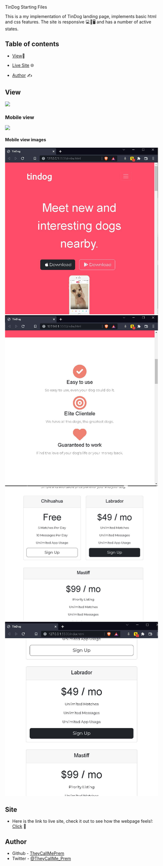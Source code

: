 TinDog Starting Files

This is a my implementation of TinDog landing page, implements basic html and css features.
The site is responsive 💻📱🖥 and has a number of active states.

## Table of contents

- [View](#view)👀

- [Live Site](#Site) 🌐

- [Author](#author) ✍️

## View

![](https://github.com/TheyCallMePrem/TinDog/blob/92c0e19404a06b644d381b289a08e840eb3e4d58/images/screen-capture.gif)

### Mobile view

![](https://github.com/TheyCallMePrem/TinDog/blob/f9c571ae3098dfc9503b20dea276024601892a40/images/screen-capture-1-2.gif)
#### Mobile view images
![](https://github.com/TheyCallMePrem/TinDog/blob/adfa5571fdca51c5ebe4f26596a7f336bc8d2296/images/mobile-1.JPG)
![](https://github.com/TheyCallMePrem/TinDog/blob/adfa5571fdca51c5ebe4f26596a7f336bc8d2296/images/mobile-2.JPG)
![](https://github.com/TheyCallMePrem/TinDog/blob/adfa5571fdca51c5ebe4f26596a7f336bc8d2296/images/mobile-3.JPG)
![](https://github.com/TheyCallMePrem/TinDog/blob/adfa5571fdca51c5ebe4f26596a7f336bc8d2296/images/mobile-4.JPG)

## Site

- Here is the link to live site, check it out to see how the webpage feels!: [Click](https://theycallmeprem.github.io/TinDog/) 🚀



## Author

- Github - [TheyCallMePrem](https://github.com/TheyCallMePrem)
- Twitter - [@TheyCallMe_Prem](https://twitter.com/TheyCallMe_Prem)
